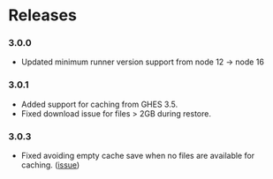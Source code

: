 # Releases

### 3.0.0
- Updated minimum runner version support from node 12 -> node 16

### 3.0.1
- Added support for caching from GHES 3.5.
- Fixed download issue for files > 2GB during restore.

### 3.0.3
- Fixed avoiding empty cache save when no files are available for caching. ([issue](https://github.com/actions/cache/issues/624))